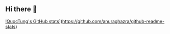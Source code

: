 ## Hi there 👋


[!QuocTung's GitHub stats](https://github-readme-stats.vercel.app/api?username=tungnq2606&show_icons=true)](https://github.com/anuraghazra/github-readme-stats)

  
<!--
**tungnq2606/tungnq2606** is a ✨ _special_ ✨ repository because its `README.md` (this file) appears on your GitHub profile.

Here are some ideas to get you started:

- 🔭 I’m currently working on ...
- 🌱 I’m currently learning ...
- 👯 I’m looking to collaborate on ...
- 🤔 I’m looking for help with ...
- 💬 Ask me about ...
- 📫 How to reach me: ...
- 😄 Pronouns: ...
- ⚡ Fun fact: ...
-->
